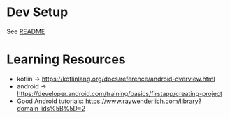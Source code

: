 # Dev Setup
See [README](https://github.com/theaiscope/GDD-app/blob/master/README.md)

# Learning Resources
- kotlin -> https://kotlinlang.org/docs/reference/android-overview.html
- android -> https://developer.android.com/training/basics/firstapp/creating-project
- Good Android tutorials: https://www.raywenderlich.com/library?domain_ids%5B%5D=2
